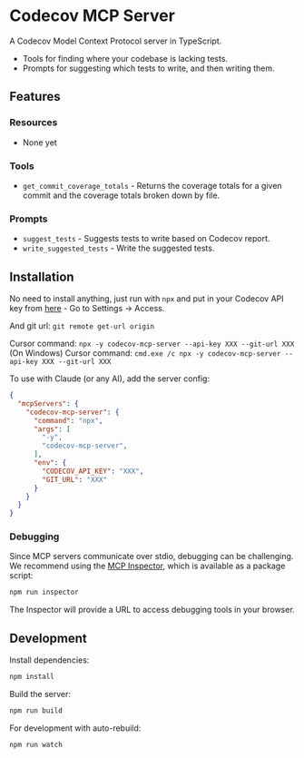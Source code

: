 # Codecov MCP Server

A Codecov Model Context Protocol server in TypeScript.

- Tools for finding where your codebase is lacking tests.
- Prompts for suggesting which tests to write, and then writing them.

## Features

### Resources
- None yet

### Tools
- `get_commit_coverage_totals` - Returns the coverage totals for a given commit and the
coverage totals broken down by file.

### Prompts
- `suggest_tests` - Suggests tests to write based on Codecov report.
- `write_suggested_tests` - Write the suggested tests.

## Installation

No need to install anything, just run with `npx` and put in your Codecov API key from [here](https://app.codecov.io/account/) - Go to Settings -> Access.

And git url: `git remote get-url origin`

Cursor command: `npx -y codecov-mcp-server --api-key XXX --git-url XXX`
(On Windows) Cursor command: `cmd.exe /c npx -y codecov-mcp-server --api-key XXX --git-url XXX`

To use with Claude (or any AI), add the server config:

```json
{
  "mcpServers": {
    "codecov-mcp-server": {
      "command": "npx",
      "args": [
        "-y",
        "codecov-mcp-server",
      ],
      "env": {
        "CODECOV_API_KEY": "XXX",
        "GIT_URL": "XXX"
      }
    }
  }
}
```

### Debugging

Since MCP servers communicate over stdio, debugging can be challenging. We recommend using the [MCP Inspector](https://github.com/modelcontextprotocol/inspector), which is available as a package script:

```bash
npm run inspector
```

The Inspector will provide a URL to access debugging tools in your browser.

## Development

Install dependencies:
```bash
npm install
```

Build the server:
```bash
npm run build
```

For development with auto-rebuild:
```bash
npm run watch
```
